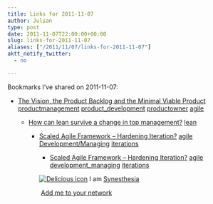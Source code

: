 ```yaml
---
title: Links for 2011-11-07
author: Julian
type: post
date: 2011-11-07T22:00:00+00:00
slug: links-for-2011-11-07 
aliases: ["/2011/11/07/links-for-2011-11-07"]
aktt_notify_twitter:
  - no

---
```

Bookmarks I&#8217;ve shared on 2011-11-07:

  * [The Vision, the Product Backlog and the Minimal Viable Product][1] 
    [productmanagement][2] [product_development][3] [productowner][4] [agile][5] </li> 
    
      * [How can lean survive a change in top management?][6] 
        [lean][7] </li> 
        
          * [Scaled Agile Framework &ndash; Hardening Iteration?][8] 
            [agile][5] [Development/Managing][9] [iterations][10] </li> 
            
              * [Scaled Agile Framework &ndash; Hardening Iteration?][11] 
                [agile][5] [development_managing][12] [iterations][10] </li> </ul> 
                
                <p class="deliciouslink">
                  <a href="https://del.icio.us/synesthesia" title="See all my bookmarks on del.icio.us"><img src="https://www.synesthesia.co.uk/images/deliciousicon.jpg" alt="Delicious icon" /></a>&nbsp;I am <a href="https://del.icio.us/synesthesia" title="See all my bookmarks on del.icio.us">Synesthesia</a>
                </p>
                
                <p class="deliciouslink">
                  <a href="https://del.icio.us/network?add=synesthesia" title="Add me to your del.icio.us network"><img src="https://www.synesthesia.co.uk/images/add.gif" alt="" /></a>&nbsp;<a href="https://del.icio.us/network?add=synesthesia" title="Add me to your del.icio.us network">Add me to your network</a>
                </p>

 [1]: https://www.romanpichler.com/blog/agile-product-innovation/the-vision-the-product-backlog-and-the-minimal-viable-product
 [2]: https://www.delicious.com/synesthesia/productmanagement
 [3]: https://www.delicious.com/synesthesia/product_development
 [4]: https://www.delicious.com/synesthesia/productowner
 [5]: https://www.delicious.com/synesthesia/agile
 [6]: https://jamieflinchbaugh.com/2011/11/how-can-lean-survive-a-change-in-top-management/
 [7]: https://www.delicious.com/synesthesia/lean
 [8]: https://scalingsoftwareagility.wordpress.com/2011/11/04/scaled-agile-framework-hardening-iteration/
 [9]: https://www.delicious.com/synesthesia/Development%2FManaging
 [10]: https://www.delicious.com/synesthesia/iterations
 [11]: https://scalingsoftwareagility.wordpress.com/2011/11/04/scaled-agile-framework-hardening-iteration
 [12]: https://www.delicious.com/synesthesia/development_managing
